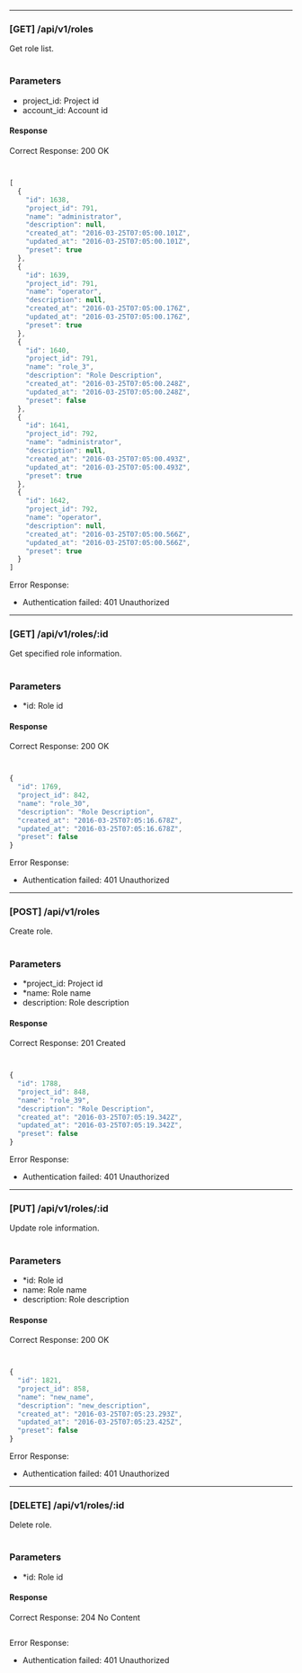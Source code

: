 
----

### [GET] /api/v1/roles

Get role list.

#
### Parameters
- project_id: Project id
- account_id: Account id


#### Response

Correct Response: 200 OK

```javascript


[
  {
    "id": 1638,
    "project_id": 791,
    "name": "administrator",
    "description": null,
    "created_at": "2016-03-25T07:05:00.101Z",
    "updated_at": "2016-03-25T07:05:00.101Z",
    "preset": true
  },
  {
    "id": 1639,
    "project_id": 791,
    "name": "operator",
    "description": null,
    "created_at": "2016-03-25T07:05:00.176Z",
    "updated_at": "2016-03-25T07:05:00.176Z",
    "preset": true
  },
  {
    "id": 1640,
    "project_id": 791,
    "name": "role_3",
    "description": "Role Description",
    "created_at": "2016-03-25T07:05:00.248Z",
    "updated_at": "2016-03-25T07:05:00.248Z",
    "preset": false
  },
  {
    "id": 1641,
    "project_id": 792,
    "name": "administrator",
    "description": null,
    "created_at": "2016-03-25T07:05:00.493Z",
    "updated_at": "2016-03-25T07:05:00.493Z",
    "preset": true
  },
  {
    "id": 1642,
    "project_id": 792,
    "name": "operator",
    "description": null,
    "created_at": "2016-03-25T07:05:00.566Z",
    "updated_at": "2016-03-25T07:05:00.566Z",
    "preset": true
  }
]
```

Error Response:

- Authentication failed: 401 Unauthorized


----

### [GET] /api/v1/roles/:id

Get specified role information.

#
### Parameters
- *id: Role id


#### Response

Correct Response: 200 OK

```javascript


{
  "id": 1769,
  "project_id": 842,
  "name": "role_30",
  "description": "Role Description",
  "created_at": "2016-03-25T07:05:16.678Z",
  "updated_at": "2016-03-25T07:05:16.678Z",
  "preset": false
}
```

Error Response:

- Authentication failed: 401 Unauthorized


----

### [POST] /api/v1/roles

Create role.

#
### Parameters
- *project_id: Project id
- *name: Role name
- description: Role description


#### Response

Correct Response: 201 Created

```javascript


{
  "id": 1788,
  "project_id": 848,
  "name": "role_39",
  "description": "Role Description",
  "created_at": "2016-03-25T07:05:19.342Z",
  "updated_at": "2016-03-25T07:05:19.342Z",
  "preset": false
}
```

Error Response:

- Authentication failed: 401 Unauthorized


----

### [PUT] /api/v1/roles/:id

Update role information.

#
### Parameters
- *id: Role id
- name: Role name
- description: Role description


#### Response

Correct Response: 200 OK

```javascript


{
  "id": 1821,
  "project_id": 858,
  "name": "new_name",
  "description": "new_description",
  "created_at": "2016-03-25T07:05:23.293Z",
  "updated_at": "2016-03-25T07:05:23.425Z",
  "preset": false
}
```

Error Response:

- Authentication failed: 401 Unauthorized


----

### [DELETE] /api/v1/roles/:id

Delete role.

#
### Parameters
- *id: Role id


#### Response

Correct Response: 204 No Content

```javascript

```

Error Response:

- Authentication failed: 401 Unauthorized
